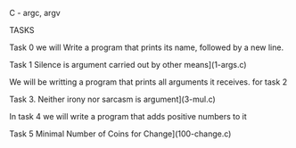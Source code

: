 C - argc, argv
		

		
TASKS		
		
Task 0 we will Write a program that prints its name, followed by a new line.		

Task 1 Silence is argument carried out by other means](1-args.c)

We will be writting a program that prints all arguments it receives. for task 2		

Task 3. Neither irony nor sarcasm is argument](3-mul.c)
		
In task 4 we will  write a program that adds positive numbers to it
		
Task 5 Minimal Number of Coins for Change](100-change.c)
